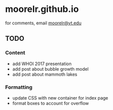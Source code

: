 # moorelr.github.io
for comments, email moorelr@vt.edu

## TODO

### Content
- add WHOI 2017 presentation
- add post about bubble growth model
- add post about mammoth lakes

### Formatting
- update CSS with new container for index page
- format boxes to account for overflow
